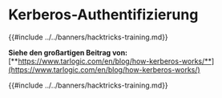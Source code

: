 # Kerberos-Authentifizierung

{{#include ../../banners/hacktricks-training.md}}

**Siehe den großartigen Beitrag von:** [**https://www.tarlogic.com/en/blog/how-kerberos-works/**](https://www.tarlogic.com/en/blog/how-kerberos-works/)

{{#include ../../banners/hacktricks-training.md}}

